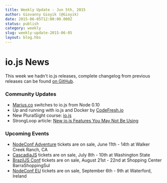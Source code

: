 ```yaml
---
title: Weekly Update - Jun 5th, 2015
author: Giovanny Gioyik (@Gioyik)
date: 2015-06-05T12:00:00.000Z
status: publish
category: weekly
slug: weekly-update-2015-06-05
layout: blog.hbs
---
```


# io.js News
This week we hadn't io.js releases, complete changelog from previous releases can be found [on GitHub](https://github.com/nodejs/io.js/blob/master/CHANGELOG.md).

### Community Updates

* [Marius.co](https://twitter.com/edatrero/status/605040698992164864) switches to io.js from Node 0.10
* Up and running with io.js and Docker by [CodeFresh.io](http://blog.codefresh.io/up-and-running-with-io-js-and-docker/)
* New PluralSight course: [io.js](http://www.marcusoft.net/2015/06/new-pluralsight-course-iojs-or-is-it.html)
* StrongLoop article: [New io.js Features You May Not Be Using](https://strongloop.com/strongblog/new-io-js-features-you-may-not-be-using/)

### Upcoming Events

* [NodeConf Adventure](http://nodeconf.com/) tickets are on sale, June 11th - 14th at Walker Creek Ranch, CA
* [CascadiaJS](http://2015.cascadiajs.com/) tickets are on sale, July 8th - 10th at Washington State
* [BrazilJS Conf](http://braziljs.com.br/) tickets are on sale, August 21st - 22nd at Shopping Center BarraShoppingSul
* [NodeConf EU](http://nodeconf.eu/) tickets are on sale, September 6th - 9th at Waterford, Ireland
